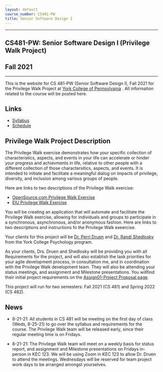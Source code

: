 ```yaml
---
layout: default
course_number: CS481-PW
title: Senior Software Design I
---
```


--- --- --- --- --- --- --- --- --- --- --- --- --- --- --- --- --- --- --- --- --- --- --- ---

## CS481-PW: Senior Software Design I (Privilege Walk Project)

## Fall 2021

--- --- --- --- --- --- --- --- --- --- --- --- --- --- --- --- --- --- --- --- --- --- --- ---

This is the website for CS 481-PW (Senior Software Design I), Fall 2021 for the Privilege Walk Project at [York College of Pennsylvania](http://www.ycp.edu) .  All information related to the course will be posted here.

## Links

* [Syllabus](syllabus.html)
* [Schedule](schedule.html)

## Privilege Walk Project Description
The Privilege Walk exercise demonstrates how your specific collection of characteristics, aspects, and events in your life can accelerate or hinder your progress and achievments in life, relative to other people with a different collection of those charactersitics, aspects, and events.  It is intended to initiate and facilitate a meaningful dialog on impacts of privilege, diversity, and inclusion among various groups of people.

Here are links to two descriptions of the Privilege Walk exercise:
  - [OpenSource.com Privilege Walk Exercise](https://opensource.com/open-organization/17/11/privilege-walk-exercise)
  - [EIU Privilege Walk Exercise](https://www.eiu.edu/eiu1111/Privilege%20Walk%20Exercise-%20Transfer%20Leadership%20Institute-%20Week%204.pdf)

You will be creating an application that will automate and facilitate the Privilege Walk exercise, allowing for individuals and groups to participate in a synchronous, asynchronous, and/or anonymous fashion.  Here are links to two descriptions and instructions fo the Privilege Walk exeercise.

Your clients for this project will be [Dr. Perri Druen](https://www.ycp.edu/academics/school-of-behavioral-sciences-and-education/faculty/druen-perri.php) and [Dr. Randi Shedlosky](https://www.ycp.edu/academics/school-of-behavioral-sciences-and-education/faculty/shedlosky-shoemaker-randi.php) from the York College Psychology program.

As your clients, Drs. Druen and Shedlosky will be providing you with all Requirements for the project, and will also establish the task priorities for your agile development process, in consultation me, and in coordination with the Privilege Walk development team.  They will also be attending your status meetings, and assignment and Milestone presentations.  You willfind their initial project requirements on the [Assign01-Project Proposal page](.\assign\assign01.html).

This project will run for two semesters: Fall 2021 (CS 481) and Spring 2022 (CS 482).

## News
* 8-21-21: All students in CS 481 will be meeting on the first day of class (Weds, 8-25-21) to go over the syllabus and requirements for the course.  The Privilege Walk team will be released early, since their regular meeting time is on Fridays.

* 8-21-21: The Privilege Walk team will meet on a weekly basis for status report, and assignment and Milestone presentations on Fridays in-person in KEC 123.  We will be using Zoom in KEC 123 to allow Dr. Druen to attend the meetings.  Wednesdays will be reserved for team project work days to be arranged amongst yourselves.